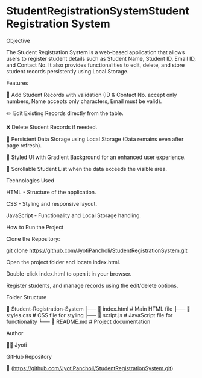 # StudentRegistrationSystemStudent Registration System

Objective

The Student Registration System is a web-based application that allows users to register student details such as Student Name, Student ID, Email ID, and Contact No. It also provides functionalities to edit, delete, and store student records persistently using Local Storage.

Features

📌 Add Student Records with validation (ID & Contact No. accept only numbers, Name accepts only characters, Email must be valid).

✏️ Edit Existing Records directly from the table.

❌ Delete Student Records if needed.

🔄 Persistent Data Storage using Local Storage (Data remains even after page refresh).

🎨 Styled UI with Gradient Background for an enhanced user experience.

📜 Scrollable Student List when the data exceeds the visible area.

Technologies Used

HTML - Structure of the application.

CSS - Styling and responsive layout.

JavaScript - Functionality and Local Storage handling.

How to Run the Project

Clone the Repository:

git clone <https://github.com/JyotiPancholi/StudentRegistrationSystem.git>

Open the project folder and locate index.html.

Double-click index.html to open it in your browser.

Register students, and manage records using the edit/delete options.

Folder Structure

📂 Student-Registration-System
├── 📄 index.html    # Main HTML file
├── 📄 styles.css    # CSS file for styling
├── 📄 script.js     # JavaScript file for functionality
└── 📄 README.md     # Project documentation

Author

👩‍💻 Jyoti

GitHub Repository

🔗 (https://github.com/JyotiPancholi/StudentRegistrationSystem.git)